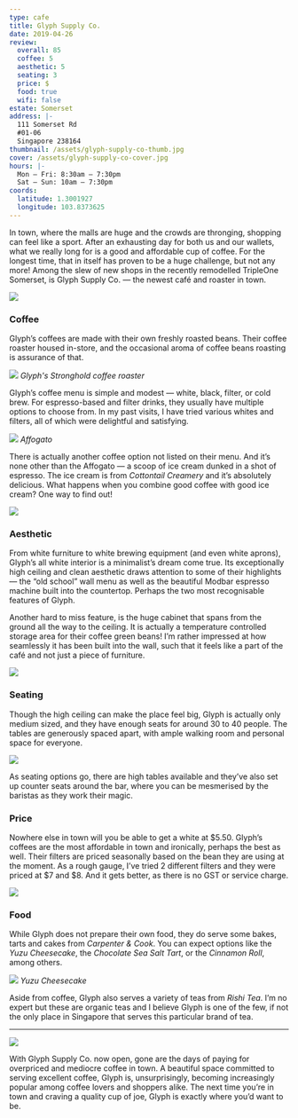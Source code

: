 ```yaml
---
type: cafe
title: Glyph Supply Co.
date: 2019-04-26
review:
  overall: 85
  coffee: 5
  aesthetic: 5
  seating: 3
  price: $
  food: true
  wifi: false
estate: Somerset
address: |-
  111 Somerset Rd
  #01-06
  Singapore 238164
thumbnail: /assets/glyph-supply-co-thumb.jpg
cover: /assets/glyph-supply-co-cover.jpg
hours: |-
  Mon – Fri: 8:30am – 7:30pm
  Sat – Sun: 10am – 7:30pm
coords:
  latitude: 1.3001927
  longitude: 103.8373625
---
```


In town, where the malls are huge and the crowds are thronging, shopping can feel like a sport<!--more-->. After an exhausting day for both us and our wallets, what we really long for is a good and affordable cup of coffee. For the longest time, that in itself has proven to be a huge challenge, but not any more! Among the slew of new shops in the recently remodelled TripleOne Somerset, is Glyph Supply Co. — the newest café and roaster in town.

![](../../static/assets/glyph-supply-co-1.jpg)

### Coffee

Glyph’s coffees are made with their own freshly roasted beans. Their coffee roaster housed in-store, and the occasional aroma of coffee beans roasting is assurance of that.

![](../../static/assets/glyph-supply-co-2.jpg)
_Glyph's Stronghold coffee roaster_

Glyph’s coffee menu is simple and modest — white, black, filter, or cold brew. For espresso-based and filter drinks, they usually have multiple options to choose from. In my past visits, I have tried various whites and filters, all of which were delightful and satisfying.

![](../../static/assets/glyph-supply-co-3.jpg)
_Affogato_

There is actually another coffee option not listed on their menu. And it’s none other than the Affogato — a scoop of ice cream dunked in a shot of espresso. The ice cream is from _Cottontail Creamery_ and it’s absolutely delicious. What happens when you combine good coffee with good ice cream? One way to find out!

![](../../static/assets/glyph-supply-co-4.jpg)

### Aesthetic

From white furniture to white brewing equipment (and even white aprons), Glyph’s all white interior is a minimalist’s dream come true. Its exceptionally high ceiling and clean aesthetic draws attention to some of their highlights — the “old school” wall menu as well as the beautiful Modbar espresso machine built into the countertop. Perhaps the two most recognisable features of Glyph.

Another hard to miss feature, is the huge cabinet that spans from the ground all the way to the ceiling. It is actually a temperature controlled storage area for their coffee green beans! I’m rather impressed at how seamlessly it has been built into the wall, such that it feels like a part of the café and not just a piece of furniture.

![](../../static/assets/glyph-supply-co-5.jpg)

### Seating

Though the high ceiling can make the place feel big, Glyph is actually only medium sized, and they have enough seats for around 30 to 40 people. The tables are generously spaced apart, with ample walking room and personal space for everyone.

![](../../static/assets/glyph-supply-co-6.jpg)

As seating options go, there are high tables available and they’ve also set up counter seats around the bar, where you can be mesmerised by the baristas as they work their magic.

### Price

Nowhere else in town will you be able to get a white at $5.50. Glyph’s coffees are the most affordable in town and ironically, perhaps the best as well. Their filters are priced seasonally based on the bean they are using at the moment. As a rough gauge, I’ve tried 2 different filters and they were priced at $7 and \$8. And it gets better, as there is no GST or service charge.

![](../../static/assets/glyph-supply-co-7.jpg)

### Food

While Glyph does not prepare their own food, they do serve some bakes, tarts and cakes from _Carpenter & Cook_. You can expect options like the _Yuzu Cheesecake_, the _Chocolate Sea Salt Tart_, or the _Cinnamon Roll_, among others.

![](../../static/assets/glyph-supply-co-8.jpg)
_Yuzu Cheesecake_

Aside from coffee, Glyph also serves a variety of teas from _Rishi Tea_. I’m no expert but these are organic teas and I believe Glyph is one of the few, if not the only place in Singapore that serves this particular brand of tea.

---

![](../../static/assets/glyph-supply-co-9.jpg)

With Glyph Supply Co. now open, gone are the days of paying for overpriced and mediocre coffee in town. A beautiful space committed to serving excellent coffee, Glyph is, unsurprisingly, becoming increasingly popular among coffee lovers and shoppers alike. The next time you’re in town and craving a quality cup of joe, Glyph is exactly where you’d want to be.
